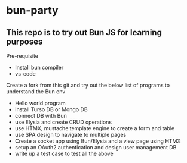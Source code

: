 # bun-party

## This repo is to try out Bun JS for learning purposes

Pre-requisite 
* Install bun compiler
* vs-code

Create a fork from this git and try out the below list of programs to understand the Bun env
* Hello world program
* install Turso DB or Mongo DB
* connect DB with Bun
* use Elysia and create CRUD operations
* use HTMX, mustache template engine to create a form and table
* use SPA design to navigate to multiple pages
* Create a socket app using Bun/Elysia and a view page using HTMX
* setup an OAuth2 authentication and design user management DB
* write up a test case to test all the above
